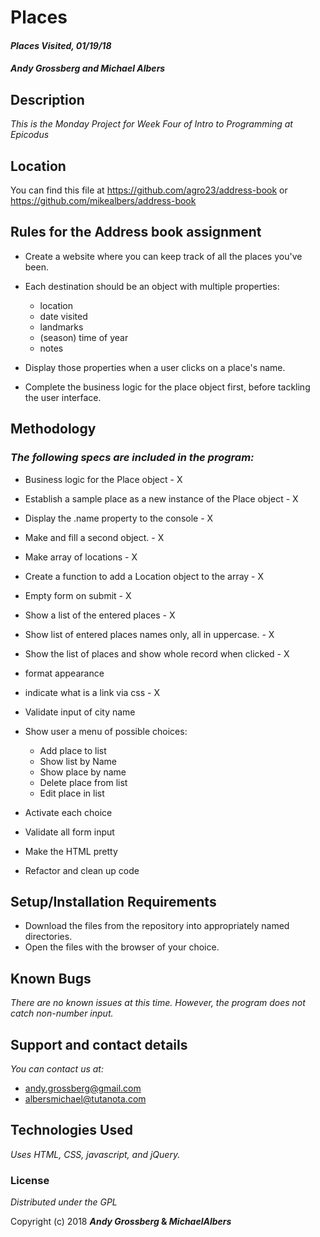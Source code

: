 # Places

#### _Places Visited, 01/19/18_

#### _**Andy Grossberg and Michael Albers**_

## Description

_This is the Monday Project for Week Four of Intro to Programming at Epicodus_

## Location

You can find this file at https://github.com/agro23/address-book or
https://github.com/mikealbers/address-book

## Rules for the Address book assignment

* Create a website where you can keep track of all the places you've been.
* Each destination should be an object with multiple properties:
    * location
    * date visited
    * landmarks
    * (season) time of year
    * notes
* Display those properties when a user clicks on a place's name.

* Complete the business logic for the place object first, before tackling the user interface.

## Methodology

### _The following specs are included in the program:_

* Business logic for the Place object - X

* Establish a sample place as a new instance of the Place object - X

* Display the .name property to the console - X

* Make and fill a second object. - X

* Make array of locations - X

* Create a function to add a Location object to the array - X

* Empty form on submit - X

* Show a list of the entered places - X

* Show list of entered places names only, all in uppercase. - X

* Show the list of places and show whole record when clicked - X

* format appearance

* indicate what is a link via css - X

* Validate input of city name

* Show user a menu of possible choices:
  * Add place to list
  * Show list by Name
  * Show place by name
  * Delete place from list
  * Edit place in list

* Activate each choice

* Validate all form input

* Make the HTML pretty

* Refactor and clean up code

## Setup/Installation Requirements

* Download the files from the repository into appropriately named directories.
* Open the files with the browser of your choice.

## Known Bugs

_There are no known issues at this time. However, the program does not catch non-number input._

## Support and contact details

_You can contact us at:_

* andy.grossberg@gmail.com
* albersmichael@tutanota.com

## Technologies Used

_Uses HTML, CSS, javascript, and jQuery._

### License

*Distributed under the GPL*

Copyright (c) 2018 **_Andy Grossberg_ & _MichaelAlbers_**
